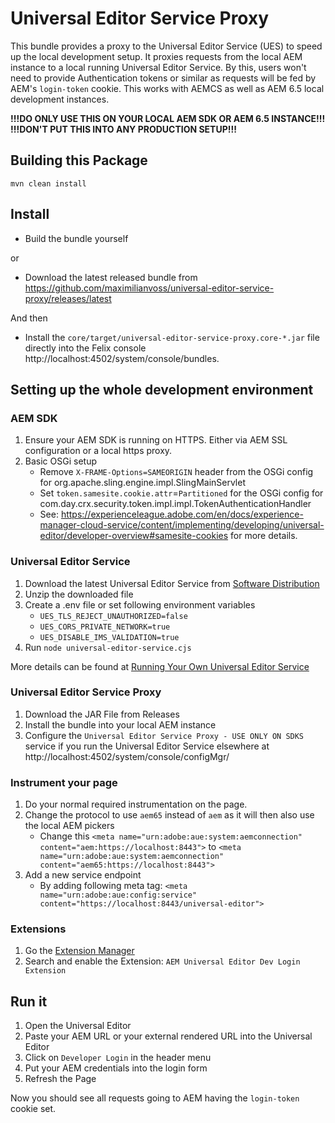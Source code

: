 # Universal Editor Service Proxy

This bundle provides a proxy to the Universal Editor Service (UES) to speed up the local development setup.
It proxies requests from the local AEM instance to a local running Universal Editor Service. 
By this, users won't need to provide Authentication tokens or similar as requests will be fed by AEM's `login-token` cookie.
This works with AEMCS as well as AEM 6.5 local development instances.

**!!!DO ONLY USE THIS ON YOUR LOCAL AEM SDK OR AEM 6.5 INSTANCE!!!**  
**!!!DON'T PUT THIS INTO ANY PRODUCTION SETUP!!!**

## Building this Package
```shell
mvn clean install
```

## Install
* Build the bundle yourself

or

* Download the latest released bundle from https://github.com/maximilianvoss/universal-editor-service-proxy/releases/latest

And then

* Install the `core/target/universal-editor-service-proxy.core-*.jar` file directly into the Felix console http://localhost:4502/system/console/bundles. 

## Setting up the whole development environment

### AEM SDK
1. Ensure your AEM SDK is running on HTTPS. Either via AEM SSL configuration or a local https proxy.
2. Basic OSGi setup 
    * Remove `X-FRAME-Options=SAMEORIGIN` header from the OSGi config for org.apache.sling.engine.impl.SlingMainServlet 
    * Set `token.samesite.cookie.attr`=`Partitioned` for the OSGi config for com.day.crx.security.token.impl.impl.TokenAuthenticationHandler
    * See: https://experienceleague.adobe.com/en/docs/experience-manager-cloud-service/content/implementing/developing/universal-editor/developer-overview#samesite-cookies for more details.

### Universal Editor Service
1. Download the latest Universal Editor Service from [Software Distribution](https://experience.adobe.com/#/downloads/content/software-distribution/en/aemcloud.html)
2. Unzip the downloaded file
3. Create a .env file or set following environment variables
    * `UES_TLS_REJECT_UNAUTHORIZED=false`
    * `UES_CORS_PRIVATE_NETWORK=true`
    * `UES_DISABLE_IMS_VALIDATION=true`
4. Run `node universal-editor-service.cjs`

More details can be found at [Running Your Own Universal Editor Service](https://experienceleague.adobe.com/en/docs/experience-manager-cloud-service/content/implementing/developing/universal-editor/local-dev)

### Universal Editor Service Proxy
1. Download the JAR File from Releases
2. Install the bundle into your local AEM instance
3. Configure the `Universal Editor Service Proxy - USE ONLY ON SDKS` service if you run the Universal Editor Service elsewhere at http://localhost:4502/system/console/configMgr/ 

### Instrument your page
1. Do your normal required instrumentation on the page.
2. Change the protocol to use `aem65` instead of `aem` as it will then also use the local AEM pickers
    * Change this `<meta name="urn:adobe:aue:system:aemconnection" content="aem:https://localhost:8443">` to `<meta name="urn:adobe:aue:system:aemconnection" content="aem65:https://localhost:8443">`
3. Add a new service endpoint
   * By adding following meta tag: `<meta name="urn:adobe:aue:config:service" content="https://localhost:8443/universal-editor">`

### Extensions
1. Go the [Extension Manager](https://experience.adobe.com/#/aem/extension-manager/universal-editor)
2. Search and enable the Extension: `AEM Universal Editor Dev Login Extension`

## Run it
1. Open the Universal Editor
2. Paste your AEM URL or your external rendered URL into the Universal Editor
3. Click on `Developer Login` in the header menu
4. Put your AEM credentials into the login form 
5. Refresh the Page

Now you should see all requests going to AEM having the `login-token` cookie set.
